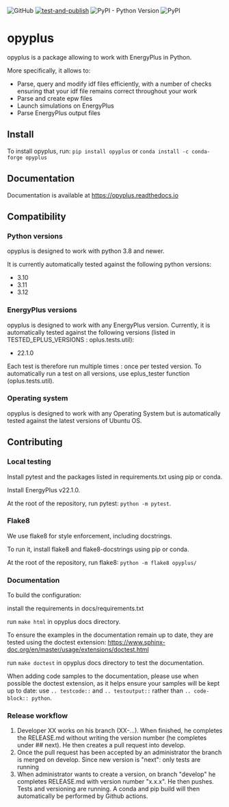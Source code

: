 ![GitHub](https://img.shields.io/github/license/openergy/opyplus?color=brightgreen)
[![test-and-publish](https://github.com/openergy/opyplus/actions/workflows/opypackage-standard.yml/badge.svg?branch=cc_3_12)](https://github.com/openergy/opyplus/actions/workflows/opypackage-standard.yml)
![PyPI - Python Version](https://img.shields.io/pypi/pyversions/opyplus)
![PyPI](https://img.shields.io/pypi/v/opyplus)

# opyplus

opyplus is a package allowing to work with EnergyPlus in Python.

More specifically, it allows to:
* Parse, query and modify idf files efficiently, with a number of checks ensuring that your idf file remains correct
throughout your work
* Parse and create epw files
* Launch simulations on EnergyPlus
* Parse EnergyPlus output files

## Install

To install opyplus, run: `pip install opyplus` or `conda install -c conda-forge opyplus`

## Documentation

Documentation is available at https://opyplus.readthedocs.io

## Compatibility

### Python versions

opyplus is designed to work with python 3.8 and newer.

It is currently automatically tested against the following python versions:
* 3.10
* 3.11
* 3.12

### EnergyPlus versions

opyplus is designed to work with any EnergyPlus version.
Currently, it is automatically tested against the following versions (listed in TESTED_EPLUS_VERSIONS : oplus.tests.util):
* 22.1.0

Each test is therefore run multiple times : once per tested version. To automatically run a test on all versions, use
eplus_tester function (oplus.tests.util).

### Operating system

opyplus is designed to work with any Operating System but is automatically tested against the latest versions of Ubuntu OS.

## Contributing

### Local testing

Install pytest and the packages listed in requirements.txt using pip or conda.

Install EnergyPlus v22.1.0.

At the root of the repository, run pytest: `python -m pytest`.

### Flake8

We use flake8 for style enforcement, including docstrings.

To run it, install flake8 and flake8-docstrings using pip or conda.

At the root of the repository, run flake8: `python -m flake8 opyplus/`

### Documentation

To build the configuration:

install the requirements in docs/requirements.txt

run `make html` in opyplus docs directory.

To ensure the examples in the documentation remain up to date, they are tested using the doctest extension:
https://www.sphinx-doc.org/en/master/usage/extensions/doctest.html

run `make doctest` in opyplus docs directory to test the documentation.

When adding code samples to the documentation, please use when possible the doctest extension, as it helps ensure your
samples will be kept up to date: use `.. testcode::` and `.. testoutput::` rather than `.. code-block:: python`.

### Release workflow

1. Developer XX works on his branch (XX-...).
When finished, he completes the RELEASE.md without writing the version number (he completes under ## next).
He then creates a pull request into develop.
2. Once the pull request has been accepted by an administrator the branch is merged on develop. Since new version is "next": only tests are running
3. When administrator wants to create a version, on branch "develop" he completes RELEASE.md with version number "x.x.x".
He then pushes. Tests and versioning are running. A conda and pip build will then automatically be performed by Github actions. 
